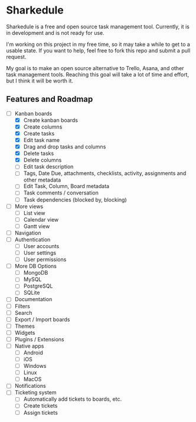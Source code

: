 # Sharkedule

Sharkedule is a free and open source task management tool. Currently, it is in development and is not ready for use.

I'm working on this project in my free time, so it may take a while to get to a usable state. If you want to help, feel
free to fork this repo and submit a pull request.

My goal is to make an open source alternative to Trello, Asana, and other task management tools. Reaching this goal will
take a lot of time and effort, but I think it will be worth it.

## Features and Roadmap

- [ ] Kanban boards
    - [x] Create kanban boards
    - [x] Create columns
    - [x] Create tasks
    - [x] Edit task name
    - [x] Drag and drop tasks and columns
    - [x] Delete tasks
    - [x] Delete columns
    - [ ] Edit task description
    - [ ] Tags, Date Due, attachments, checklists, activity, assignments and other metadata
    - [ ] Edit Task, Column, Board metadata
    - [ ] Task comments / conversation
    - [ ] Task dependencies (blocked by, blocking)
- [ ] More views
    - [ ] List view
    - [ ] Calendar view
    - [ ] Gantt view
- [ ] Navigation
- [ ] Authentication
    - [ ] User accounts
    - [ ] User settings
    - [ ] User permissions
- [ ] More DB Options
    - [ ] MongoDB
    - [ ] MySQL
    - [ ] PostgreSQL
    - [ ] SQLite
- [ ] Documentation
- [ ] Filters
- [ ] Search
- [ ] Export / Import boards
- [ ] Themes
- [ ] Widgets
- [ ] Plugins / Extensions
- [ ] Native apps
    - [ ] Android
    - [ ] iOS
    - [ ] Windows
    - [ ] Linux
    - [ ] MacOS
- [ ] Notifications
- [ ] Ticketing system
    - [ ] Automatically add tickets to boards, etc.
    - [ ] Create tickets
    - [ ] Assign tickets
